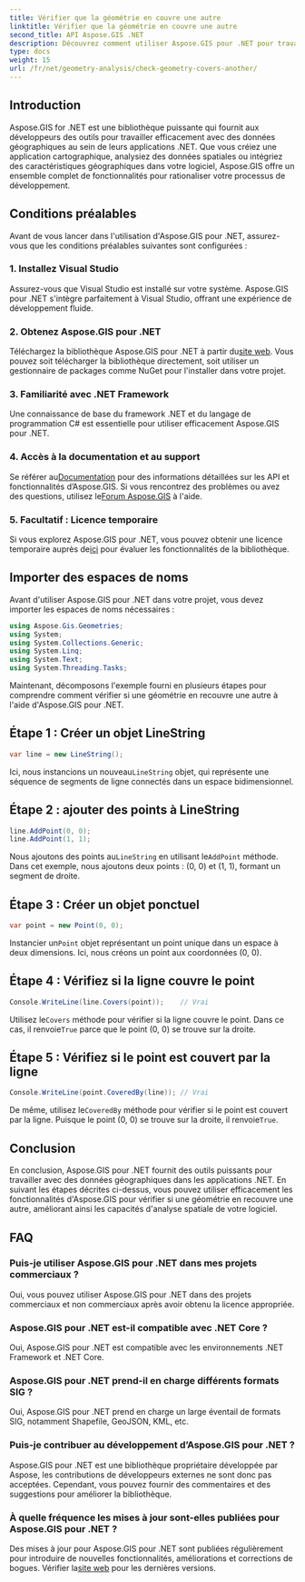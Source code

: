 ```yaml
---
title: Vérifier que la géométrie en couvre une autre
linktitle: Vérifier que la géométrie en couvre une autre
second_title: API Aspose.GIS .NET
description: Découvrez comment utiliser Aspose.GIS pour .NET pour travailler efficacement avec des données géographiques, analyser des informations spatiales et intégrer des fonctionnalités de cartographie dans vos applications .NET.
type: docs
weight: 15
url: /fr/net/geometry-analysis/check-geometry-covers-another/
---
```

## Introduction
Aspose.GIS for .NET est une bibliothèque puissante qui fournit aux développeurs des outils pour travailler efficacement avec des données géographiques au sein de leurs applications .NET. Que vous créiez une application cartographique, analysiez des données spatiales ou intégriez des caractéristiques géographiques dans votre logiciel, Aspose.GIS offre un ensemble complet de fonctionnalités pour rationaliser votre processus de développement.
## Conditions préalables
Avant de vous lancer dans l'utilisation d'Aspose.GIS pour .NET, assurez-vous que les conditions préalables suivantes sont configurées :
### 1. Installez Visual Studio
Assurez-vous que Visual Studio est installé sur votre système. Aspose.GIS pour .NET s'intègre parfaitement à Visual Studio, offrant une expérience de développement fluide.
### 2. Obtenez Aspose.GIS pour .NET
 Téléchargez la bibliothèque Aspose.GIS pour .NET à partir du[site web](https://releases.aspose.com/gis/net/). Vous pouvez soit télécharger la bibliothèque directement, soit utiliser un gestionnaire de packages comme NuGet pour l'installer dans votre projet.
### 3. Familiarité avec .NET Framework
Une connaissance de base du framework .NET et du langage de programmation C# est essentielle pour utiliser efficacement Aspose.GIS pour .NET.
### 4. Accès à la documentation et au support
 Se référer au[Documentation](https://reference.aspose.com/gis/net/) pour des informations détaillées sur les API et fonctionnalités d’Aspose.GIS. Si vous rencontrez des problèmes ou avez des questions, utilisez le[Forum Aspose.GIS](https://forum.aspose.com/c/gis/33) à l'aide.
### 5. Facultatif : Licence temporaire
 Si vous explorez Aspose.GIS pour .NET, vous pouvez obtenir une licence temporaire auprès de[ici](https://purchase.aspose.com/temporary-license/) pour évaluer les fonctionnalités de la bibliothèque.

## Importer des espaces de noms
Avant d'utiliser Aspose.GIS pour .NET dans votre projet, vous devez importer les espaces de noms nécessaires :
```csharp
using Aspose.Gis.Geometries;
using System;
using System.Collections.Generic;
using System.Linq;
using System.Text;
using System.Threading.Tasks;
```

Maintenant, décomposons l'exemple fourni en plusieurs étapes pour comprendre comment vérifier si une géométrie en recouvre une autre à l'aide d'Aspose.GIS pour .NET.
## Étape 1 : Créer un objet LineString
```csharp
var line = new LineString();
```
 Ici, nous instancions un nouveau`LineString` objet, qui représente une séquence de segments de ligne connectés dans un espace bidimensionnel.
## Étape 2 : ajouter des points à LineString
```csharp
line.AddPoint(0, 0);
line.AddPoint(1, 1);
```
 Nous ajoutons des points au`LineString` en utilisant le`AddPoint` méthode. Dans cet exemple, nous ajoutons deux points : (0, 0) et (1, 1), formant un segment de droite.
## Étape 3 : Créer un objet ponctuel
```csharp
var point = new Point(0, 0);
```
 Instancier un`Point` objet représentant un point unique dans un espace à deux dimensions. Ici, nous créons un point aux coordonnées (0, 0).
## Étape 4 : Vérifiez si la ligne couvre le point
```csharp
Console.WriteLine(line.Covers(point));    // Vrai
```
 Utilisez le`Covers` méthode pour vérifier si la ligne couvre le point. Dans ce cas, il renvoie`True` parce que le point (0, 0) se trouve sur la droite.
## Étape 5 : Vérifiez si le point est couvert par la ligne
```csharp
Console.WriteLine(point.CoveredBy(line)); // Vrai
```
De même, utilisez le`CoveredBy` méthode pour vérifier si le point est couvert par la ligne. Puisque le point (0, 0) se trouve sur la droite, il renvoie`True`.

## Conclusion
En conclusion, Aspose.GIS pour .NET fournit des outils puissants pour travailler avec des données géographiques dans les applications .NET. En suivant les étapes décrites ci-dessus, vous pouvez utiliser efficacement les fonctionnalités d'Aspose.GIS pour vérifier si une géométrie en recouvre une autre, améliorant ainsi les capacités d'analyse spatiale de votre logiciel.
## FAQ
### Puis-je utiliser Aspose.GIS pour .NET dans mes projets commerciaux ?
Oui, vous pouvez utiliser Aspose.GIS pour .NET dans des projets commerciaux et non commerciaux après avoir obtenu la licence appropriée.
### Aspose.GIS pour .NET est-il compatible avec .NET Core ?
Oui, Aspose.GIS pour .NET est compatible avec les environnements .NET Framework et .NET Core.
### Aspose.GIS pour .NET prend-il en charge différents formats SIG ?
Oui, Aspose.GIS pour .NET prend en charge un large éventail de formats SIG, notamment Shapefile, GeoJSON, KML, etc.
### Puis-je contribuer au développement d’Aspose.GIS pour .NET ?
Aspose.GIS pour .NET est une bibliothèque propriétaire développée par Aspose, les contributions de développeurs externes ne sont donc pas acceptées. Cependant, vous pouvez fournir des commentaires et des suggestions pour améliorer la bibliothèque.
### À quelle fréquence les mises à jour sont-elles publiées pour Aspose.GIS pour .NET ?
 Des mises à jour pour Aspose.GIS pour .NET sont publiées régulièrement pour introduire de nouvelles fonctionnalités, améliorations et corrections de bogues. Vérifier la[site web](https://releases.aspose.com/gis/net/) pour les dernières versions.